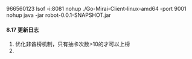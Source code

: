966560123
lsof -i:8081
nohup ./Go-Mirai-Client-linux-amd64 -port 9001
nohup java -jar robot-0.0.1-SNAPSHOT.jar


#### 8.17 更新日志
1. 优化非酋榜机制，只有抽卡次数>10的才可以上榜
2. 